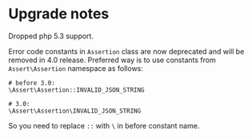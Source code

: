 # Upgrade notes

Dropped php 5.3 support.

Error code constants in `Assertion` class are now deprecated and will be removed in 4.0 release.
Preferred way is to use constants from `Assert\Assertion` namespace as follows:
```
# before 3.0:
\Assert\Assertion::INVALID_JSON_STRING

# 3.0:
\Assert\Assertion\INVALID_JSON_STRING
```
So you need to replace `::` with `\` in before constant name.

